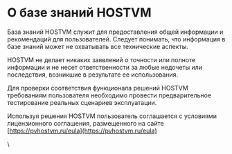 # О базе знаний HOSTVM

База знаний HOSTVM служит для предоставления общей информации и рекомендаций для пользователей. Следует понимать, что информация в базе знаний может не охватывать все технические аспекты.&#x20;

HOSTVM не делает никаких заявлений о точности или полноте информации и не несет ответственности за любые недочеты или последствия, возникшие в результате ее использования.

Для проверки соответствия функционала решений HOSTVM требованиям пользователя необходимо провести предварительное тестирование реальных сценариев эксплуатации.

Используя решения HOSTVM пользователь соглашается с условиями лицензионного соглашения, размещенного на сайте [https://pvhostvm.ru/eula](https://pvhostvm.ru/eula)

\
